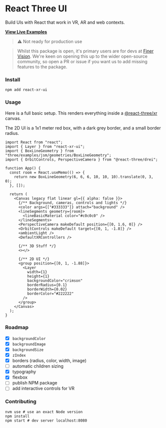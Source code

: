 # React Three UI

Build UIs with React that work in VR, AR and web contexts.

[**View Live Examples**](https://enijar.github.io/react-three-ui/)

> ⚠️ Not ready for production use

> Whilst this package is open, it's primary users are for devs at [Finer Vision](https://github.com/finer-vision). We're keen on opening this up to the wider open-source community, so open a PR or issue if you want us to add missing features to the package.

### Install

```shell
npm add react-xr-ui
```

### Usage

Here is a full basic setup. This renders everything inside a [@react-three/xr](https://github.com/pmndrs/react-xr) canvas.

The 2D UI is a 1x1 meter red box, with a dark grey border, and a small border radius.

```tsx
import React from "react";
import { Layer } from "react-xr-ui";
import { BoxLineGeometry } from "three/examples/jsm/geometries/BoxLineGeometry";
import { OrbitControls, PerspectiveCamera } from "@react-three/drei";

function App() {
  const room = React.useMemo(() => {
    return new BoxLineGeometry(6, 6, 6, 10, 10, 10).translate(0, 3, 0);
  }, []);

  return (
    <Canvas legacy flat linear gl={{ alpha: false }}>
      {/** Background, cameras, controls and lights */}
      <color args={["#333333"]} attach="background" />
      <lineSegments geometry={room}>
        <lineBasicMaterial color="#c0c0c0" />
      </lineSegments>
      <PerspectiveCamera makeDefault position={[0, 1.6, 0]} />
      <OrbitControls makeDefault target={[0, 1, -1.8]} />
      <ambientLight />
      <DefaultXRControllers />

      {/** 3D Stuff */}
      <></>

      {/** 2D UI */}
      <group position={[0, 1, -1.88]}>
        <Layer
          width={1}
          height={1}
          backgroundColor="crimson"
          borderRadius={0.1}
          borderWidth={0.02}
          borderColor="#222222"
        />
      </group>
    </Canvas>
  );
}
```

### Roadmap

- [x] `backgroundColor`
- [x] `backgroundImage`
- [x] `backgroundSize`
- [x] `zIndex`
- [x] borders (radius, color, width, image)
- [ ] automatic children sizing
- [x] typography
- [x] flexbox
- [ ] publish NPM package
- [ ] add interactive controls for VR

### Contributing

```shell
nvm use # use an exact Node version
npm install
npm start # dev server localhost:8080
```
